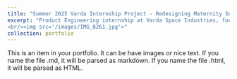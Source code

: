 ```yaml
---
title: "Summer 2025 Varda Internship Project - Redesigning Maternity Support Bands"
excerpt: "Product Engineering internship at Varda Space Industries, focusing on process controls for polymorph conversion in pharmaceuticals going to space. This was very aerospace internship coded, so ITAR restricted and export controlled so I can't say much, but it was my first time working with pharmaceutical synthesis and crystallization processes involving polymorphs.
<br/><img src='/images/IMG_8261.jpg'>"
collection: portfolio
---
```


This is an item in your portfolio. It can be have images or nice text. If you name the file .md, it will be parsed as markdown. If you name the file .html, it will be parsed as HTML. 

